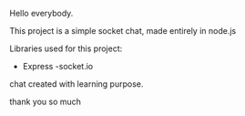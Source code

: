 Hello everybody.

This project is a simple socket chat, made entirely in node.js

Libraries used for this project:
- Express
-socket.io

chat created with learning purpose.

thank you so much
